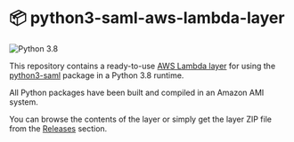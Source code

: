 # 📦 python3-saml-aws-lambda-layer

![Python 3.8](https://img.shields.io/badge/python-3.8-blue.svg)

This repository contains a ready-to-use [AWS Lambda layer](https://docs.aws.amazon.com/lambda/latest/dg/configuration-layers.html) for using the [python3-saml](https://github.com/onelogin/python3-saml) package in a Python 3.8 runtime.

All Python packages have been built and compiled in an Amazon AMI system.

You can browse the contents of the layer or simply get the layer ZIP file from the [Releases](https://github.com/aalvrz/python3-saml-aws-lambda-layer/releases) section.
